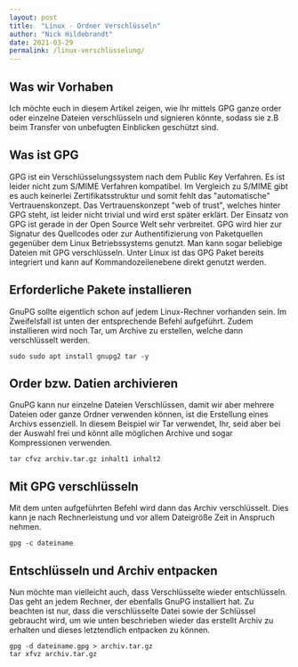 ```yaml
---
layout: post
title:  "Linux - Ordner Verschlüsseln"
author: "Nick Hildebrandt"
date: 2021-03-29
permalink: /linux-verschlüsselung/
---
```


## Was wir Vorhaben

Ich möchte euch in diesem Artikel zeigen, wie Ihr mittels GPG ganze order oder einzelne Dateien verschlüsseln und signieren könnte, 
sodass sie z.B beim Transfer von unbefugten Einblicken geschützt sind.

## Was ist GPG

GPG ist ein Verschlüsselungssystem nach dem Public Key Verfahren. Es ist leider nicht zum S/MIME Verfahren kompatibel.
Im Vergleich zu S/MIME gibt es auch keinerlei Zertifikatsstruktur und somit fehlt das "automatische" Vertrauenskonzept.
Das Vertrauenskonzept "web of trust", welches hinter GPG steht, ist leider nicht trivial und wird erst später erklärt.
Der Einsatz von GPG ist gerade in der Open Source Welt sehr verbreitet.
GPG wird hier zur Signatur des Quellcodes oder zur Authentifizierung von Paketquellen gegenüber dem Linux Betriebssystems genutzt.
Man kann sogar beliebige Dateien mit GPG verschlüsseln. Unter Linux ist das GPG Paket bereits integriert und kann auf Kommandozeilenebene direkt genutzt werden.

## Erforderliche Pakete installieren

GnuPG sollte eigentlich schon auf jedem Linux-Rechner vorhanden sein. Im Zweifelsfall ist unten der entsprechende Befehl aufgeführt.
Zudem installieren wird noch Tar, um Archive zu erstellen, welche dann verschlüsselt werden.

```shell
sudo sudo apt install gnupg2 tar -y
```
## Order bzw. Datien archivieren

GnuPG kann nur einzelne Dateien Verschlüssen, damit wir aber mehrere Dateien oder ganze Ordner verwenden können,
ist die Erstellung eines Archivs essenziell. In diesem Beispiel wir Tar verwendet,
Ihr, seid aber bei der Auswahl frei und könnt alle möglichen Archive und sogar Kompressionen verwenden.

```shell
tar cfvz archiv.tar.gz inhalt1 inhalt2
```

## Mit GPG verschlüsseln

Mit dem unten aufgeführten Befehl wird dann das Archiv verschlüsselt. Dies kann je nach Rechnerleistung und vor allem Dateigröße Zeit in Anspruch nehmen.

```shell
gpg -c dateiname
```

## Entschlüsseln und Archiv entpacken

Nun möchte man vielleicht auch, dass Verschlüsselte wieder entschlüsseln. Das geht an jedem Rechner, der ebenfalls GnuPG installiert hat.
Zu beachten ist nur, dass die verschlüsselte Datei sowie der Schlüssel gebraucht wird,
um wie unten beschrieben wieder das erstellt Archiv zu erhalten und dieses letztendlich entpacken zu können.

```shell
gpg -d dateiname.gpg > archiv.tar.gz
tar xfvz archiv.tar.gz
```
